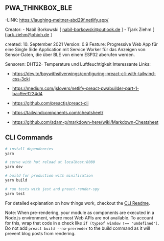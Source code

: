 ## PWA_THINKBOX_BLE

-LINK: https://laughing-meitner-abd29f.netlify.app/

Creator: 
            - Nabil Borkowski [ nabil-borkowski@outlook.de ] 
            - Tjark Ziehm [ tjark.ziehm@ohioh.de ]

created: 10. September 2021
Version: 0.9
Feature: Progressive Web App für eine Single Side Application mit Service Worker für das Anzeigen von Sensor-Daten, die über BLE von einem ESP32 aberufen werden.

Sensoren: DHT22- Temperature und Luftfeuchtigkeit 
Interessante Links:

- https://dev.to/boywithsilverwings/configuring-preact-cli-with-tailwind-css-3ckj

- https://medium.com/jslovers/netlify-preact-pwabuilder-part-1-bac9ee1224d4

- https://github.com/preactjs/preact-cli

- https://tailwindcomponents.com/cheatsheet/
- https://github.com/adam-p/markdown-here/wiki/Markdown-Cheatsheet


## CLI Commands

``` bash
# install dependencies
yarn

# serve with hot reload at localhost:8080
yarn dev

# build for production with minification
yarn build

# run tests with jest and preact-render-spy 
yarn test
```

For detailed explanation on how things work, checkout the [CLI Readme](https://github.com/developit/preact-cli/blob/master/README.md).

Note: When pre-rendering, your module as components are executed in a Node.js environment, where most Web APIs are not available. To account for this, wrap that code in a check like `if (typeof window !== 'undefined')`. 
Do not add `preact build --no-prerender` to the build command as it will prevent blog posts from rendering.
